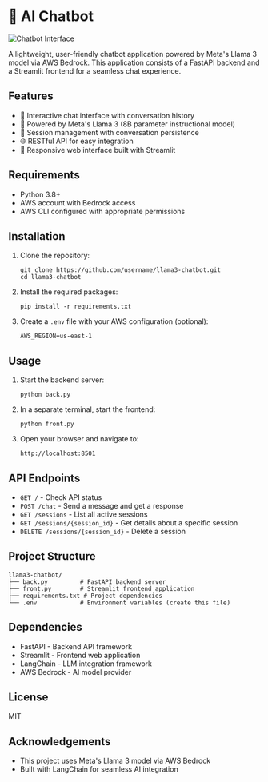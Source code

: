 # 🤖 AI Chatbot

![Chatbot Interface](https://raw.githubusercontent.com/username/llama3-chatbot/main/docs/images/chatbot-banner.png)

A lightweight, user-friendly chatbot application powered by Meta's Llama 3 model via AWS Bedrock. This application consists of a FastAPI backend and a Streamlit frontend for a seamless chat experience.

## Features

- 💬 Interactive chat interface with conversation history
- 🧠 Powered by Meta's Llama 3 (8B parameter instructional model)
- 🔄 Session management with conversation persistence
- 🌐 RESTful API for easy integration
- 📱 Responsive web interface built with Streamlit

## Requirements

- Python 3.8+
- AWS account with Bedrock access
- AWS CLI configured with appropriate permissions

## Installation

1. Clone the repository:
   ```
   git clone https://github.com/username/llama3-chatbot.git
   cd llama3-chatbot
   ```

2. Install the required packages:
   ```
   pip install -r requirements.txt
   ```

3. Create a `.env` file with your AWS configuration (optional):
   ```
   AWS_REGION=us-east-1
   ```

## Usage

1. Start the backend server:
   ```
   python back.py
   ```

2. In a separate terminal, start the frontend:
   ```
   python front.py
   ```

3. Open your browser and navigate to:
   ```
   http://localhost:8501
   ```

## API Endpoints

- `GET /` - Check API status
- `POST /chat` - Send a message and get a response
- `GET /sessions` - List all active sessions
- `GET /sessions/{session_id}` - Get details about a specific session
- `DELETE /sessions/{session_id}` - Delete a session

## Project Structure

```
llama3-chatbot/
├── back.py         # FastAPI backend server
├── front.py        # Streamlit frontend application
├── requirements.txt # Project dependencies
└── .env            # Environment variables (create this file)
```

## Dependencies

- FastAPI - Backend API framework
- Streamlit - Frontend web application
- LangChain - LLM integration framework
- AWS Bedrock - AI model provider

## License

MIT

## Acknowledgements

- This project uses Meta's Llama 3 model via AWS Bedrock
- Built with LangChain for seamless AI integration
